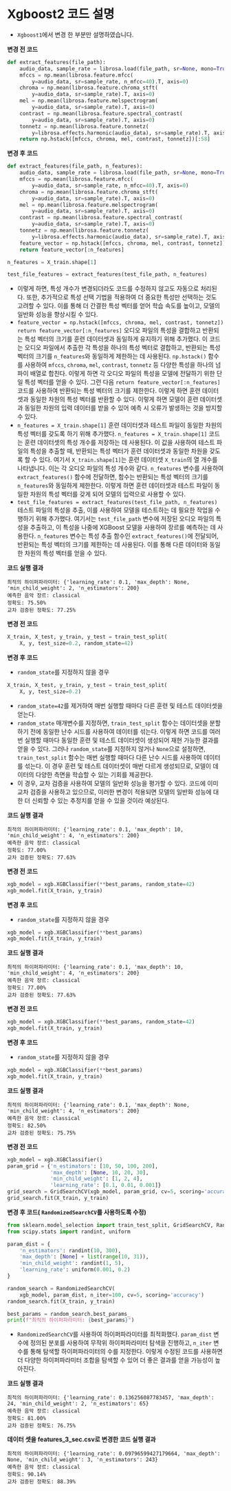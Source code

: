 # Xgboost2 코드 설명



* `Xgboost1`에서 변경 한 부분만 설명하였습니다.



**변경 전 코드**

```python
def extract_features(file_path):
    audio_data, sample_rate = librosa.load(file_path, sr=None, mono=True)
    mfccs = np.mean(librosa.feature.mfcc(
        y=audio_data, sr=sample_rate, n_mfcc=40).T, axis=0)
    chroma = np.mean(librosa.feature.chroma_stft(
        y=audio_data, sr=sample_rate).T, axis=0)
    mel = np.mean(librosa.feature.melspectrogram(
        y=audio_data, sr=sample_rate).T, axis=0)
    contrast = np.mean(librosa.feature.spectral_contrast(
        y=audio_data, sr=sample_rate).T, axis=0)
    tonnetz = np.mean(librosa.feature.tonnetz(
        y=librosa.effects.harmonic(audio_data), sr=sample_rate).T, axis=0)
    return np.hstack([mfccs, chroma, mel, contrast, tonnetz])[:58]
```

**변경 후 코드**

```python
def extract_features(file_path, n_features):
    audio_data, sample_rate = librosa.load(file_path, sr=None, mono=True)
    mfccs = np.mean(librosa.feature.mfcc(
        y=audio_data, sr=sample_rate, n_mfcc=40).T, axis=0)
    chroma = np.mean(librosa.feature.chroma_stft(
        y=audio_data, sr=sample_rate).T, axis=0)
    mel = np.mean(librosa.feature.melspectrogram(
        y=audio_data, sr=sample_rate).T, axis=0)
    contrast = np.mean(librosa.feature.spectral_contrast(
        y=audio_data, sr=sample_rate).T, axis=0)
    tonnetz = np.mean(librosa.feature.tonnetz(
        y=librosa.effects.harmonic(audio_data), sr=sample_rate).T, axis=0)
    feature_vector = np.hstack([mfccs, chroma, mel, contrast, tonnetz])
    return feature_vector[:n_features]

n_features = X_train.shape[1]

test_file_features = extract_features(test_file_path, n_features)
```

* 이렇게 하면, 특성 개수가 변경되더라도 코드를 수정하지 않고도 자동으로 처리된다. 또한, 추가적으로 특성 선택 기법을 적용하여 더 중요한 특성만 선택하는 것도 고려할 수 있다. 이를 통해 더 간결한 특성 벡터를 얻어 학습 속도를 높이고, 모델의 일반화 성능을 향상시킬 수 있다.
* `feature_vector = np.hstack([mfccs, chroma, mel, contrast, tonnetz])`
  `return feature_vector[:n_features]`
  오디오 파일의 특성을 결합하고 반환되는 특성 벡터의 크기를 훈련 데이터셋과 동일하게 유지하기 위해 추가했다.
  이 코드는 오디오 파일에서 추출한 각 특성을 하나의 특성 벡터로 결합하고, 반환되는 특성 벡터의 크기를 `n_features`와 동일하게 제한하는 데 사용된다.
  `np.hstack()` 함수를 사용하여 `mfccs`, `chroma`, `mel`, `contrast`, `tonnetz` 등 다양한 특성을 하나의 넘파이 배열로 합친다. 이렇게 하면 각 오디오 파일의 특성을 모델에 전달하기 위한 단일 특성 벡터를 얻을 수 있다. 그런 다음 `return feature_vector[:n_features]` 코드를 사용하여 반환되는 특성 벡터의 크기를 제한한다. 이렇게 하면 훈련 데이터셋과 동일한 차원의 특성 벡터를 반환할 수 있다. 이렇게 하면 모델이 훈련 데이터셋과 동일한 차원의 입력 데이터를 받을 수 있어 예측 시 오류가 발생하는 것을 방지할 수 있다.
* `n_features = X_train.shape[1]` 
  훈련 데이터셋과 테스트 파일이 동일한 차원의 특성 벡터를 갖도록 하기 위해 추가했다.
  `n_features = X_train.shape[1]` 코드는 훈련 데이터셋의 특성 개수를 저장하는 데 사용된다. 이 값을 사용하여 테스트 파일의 특성을 추출할 때, 반환되는 특성 벡터가 훈련 데이터셋과 동일한 차원을 갖도록 할 수 있다. 여기서 `X_train.shape[1]`는 훈련 데이터셋 `X_train`의 열 개수를 나타냅니다. 이는 각 오디오 파일의 특성 개수와 같다. `n_features` 변수를 사용하여 `extract_features()` 함수에 전달하면, 함수는 반환되는 특성 벡터의 크기를 `n_features`와 동일하게 제한한다. 이렇게 하면 훈련 데이터셋과 테스트 파일이 동일한 차원의 특성 벡터를 갖게 되어 모델의 입력으로 사용할 수 있다.
* `test_file_features = extract_features(test_file_path, n_features)`
  테스트 파일의 특성을 추출, 이를 사용하여 모델을 테스트하는 데 필요한 작업을 수행하기 위해 추가했다. 여기서는 `test_file_path` 변수에 저장된 오디오 파일의 특성을 추출하고, 이 특성을 나중에 XGBoost 모델을 사용하여 장르를 예측하는 데 사용한다. `n_features` 변수는 특성 추출 함수인 `extract_features()`에 전달되어, 반환되는 특성 벡터의 크기를 제한하는 데 사용된다. 이를 통해 다른 데이터와 동일한 차원의 특성 벡터를 얻을 수 있다.

**코드 실행 결과**

```
최적의 하이퍼파라미터: {'learning_rate': 0.1, 'max_depth': None, 'min_child_weight': 2, 'n_estimators': 200}
예측한 음악 장르: classical
정확도: 75.50%
교차 검증된 정확도: 77.25%
```







**변경 전 코드**

```python
X_train, X_test, y_train, y_test = train_test_split(
    X, y, test_size=0.2, random_state=42)
```

**변경 후 코드**

* `random_state`를 지정하지 않을 경우

```python
X_train, X_test, y_train, y_test = train_test_split(
    X, y, test_size=0.2)
```

*  `random_state=42`를 제거하여 매번 실행할 때마다 다른 훈련 및 테스트 데이터셋을 얻는다.
* `random_state` 매개변수를 지정하면, `train_test_split` 함수는 데이터셋을 분할하기 전에 동일한 난수 시드를 사용하여 데이터를 섞는다. 이렇게 하면 코드를 여러 번 실행할 때마다 동일한 훈련 및 테스트 데이터셋이 생성되어 재현 가능한 결과를 얻을 수 있다. 그러나 `random_state`를 지정하지 않거나 `None`으로 설정하면, `train_test_split` 함수는 매번 실행할 때마다 다른 난수 시드를 사용하여 데이터를 섞는다. 이 경우 훈련 및 테스트 데이터셋이 매번 다르게 생성되므로, 모델이 데이터의 다양한 측면을 학습할 수 있는 기회를 제공한다. 
* 이 경우, 교차 검증을 사용하여 모델의 일반화 성능을 평가할 수 있다. 코드에 이미 교차 검증을 사용하고 있으므로, 이러한 변경이 적용되면 모델의 일반화 성능에 대한 더 신뢰할 수 있는 추정치를 얻을 수 있을 것이라 예상된다.

**코드 실행 결과**

```
최적의 하이퍼파라미터: {'learning_rate': 0.1, 'max_depth': 10, 'min_child_weight': 4, 'n_estimators': 200}
예측한 음악 장르: classical
정확도: 77.00%
교차 검증된 정확도: 77.63%
```







**변경 전 코드**

```python
xgb_model = xgb.XGBClassifier(**best_params, random_state=42)
xgb_model.fit(X_train, y_train)
```

**변경 후 코드**

* `random_state`를 지정하지 않을 경우

```python
xgb_model = xgb.XGBClassifier(**best_params)
xgb_model.fit(X_train, y_train)
```

**코드 실행 결과**

```
최적의 하이퍼파라미터: {'learning_rate': 0.1, 'max_depth': 10, 'min_child_weight': 4, 'n_estimators': 200}
예측한 음악 장르: classical
정확도: 77.00%
교차 검증된 정확도: 77.63%
```





**변경 전 코드**

```python
xgb_model = xgb.XGBClassifier(**best_params, random_state=42)
xgb_model.fit(X_train, y_train)
```

**변경 후 코드**

* `random_state`를 지정하지 않을 경우

```python
xgb_model = xgb.XGBClassifier(**best_params)
xgb_model.fit(X_train, y_train)
```

**코드 실행 결과**

```
최적의 하이퍼파라미터: {'learning_rate': 0.1, 'max_depth': None, 'min_child_weight': 4, 'n_estimators': 200}
예측한 음악 장르: classical
정확도: 82.50%
교차 검증된 정확도: 75.75%
```





**변경 전 코드**

```python
xgb_model = xgb.XGBClassifier()
param_grid = {'n_estimators': [10, 50, 100, 200],
              'max_depth': [None, 10, 20, 30],
              'min_child_weight': [1, 2, 4],
              'learning_rate': [0.1, 0.01, 0.001]}
grid_search = GridSearchCV(xgb_model, param_grid, cv=5, scoring='accuracy')
grid_search.fit(X_train, y_train)
```

**변경 후 코드( `RandomizedSearchCV`를 사용하도록 수정)**

```python
from sklearn.model_selection import train_test_split, GridSearchCV, RandomizedSearchCV, cross_val_score
from scipy.stats import randint, uniform

param_dist = {
    'n_estimators': randint(10, 300),
    'max_depth': [None] + list(range(10, 31)),
    'min_child_weight': randint(1, 5),
    'learning_rate': uniform(0.001, 0.2)
}

random_search = RandomizedSearchCV(
    xgb_model, param_dist, n_iter=100, cv=5, scoring='accuracy')
random_search.fit(X_train, y_train)

best_params = random_search.best_params_
print(f"최적의 하이퍼파라미터: {best_params}")
```

*  `RandomizedSearchCV`를 사용하여 하이퍼파라미터를 최적화했다. `param_dist` 변수에 정의된 분포를 사용하여 무작위 하이퍼파라미터 탐색을 진행하고, `n_iter` 변수를 통해 탐색할 하이퍼파라미터의 수를 지정한다. 이렇게 수정된 코드를 사용하면 더 다양한 하이퍼파라미터 조합을 탐색할 수 있어 더 좋은 결과를 얻을 가능성이 높아진다.

**코드 실행 결과**

```
최적의 하이퍼파라미터: {'learning_rate': 0.136256087783457, 'max_depth': 24, 'min_child_weight': 2, 'n_estimators': 65}
예측한 음악 장르: classical
정확도: 81.00%
교차 검증된 정확도: 76.75%
```

**데이터 셋을 features_3_sec.csv로 변경한 코드 실행 결과**

```
최적의 하이퍼파라미터: {'learning_rate': 0.09796599427179664, 'max_depth': None, 'min_child_weight': 3, 'n_estimators': 243}
예측한 음악 장르: classical
정확도: 90.14%
교차 검증된 정확도: 88.39%
```



